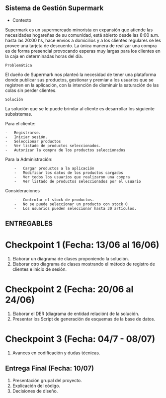 ## Sistema de Gestión Supermark

* Contexto 

Supermark es un supermercado minorista en expansión que atiende las necesidades hogareñas de su comunidad, está abierto desde las 8:00 a.m. hasta las 20:00 hs, hace envíos a domicilios y a los clientes regulares se les provee una tarjeta de descuento. La única manera de realizar una compra es de forma presencial provocando esperas muy largas para los clientes en la caja en determinadas horas del día. 

    Problemática

El dueño de Supermark nos planteó la necesidad de tener una plataforma donde publicar sus productos, gestionar y premiar a los usuarios que se registren en la aplicación, con la intención de disminuir la saturación de las colas sin perder clientes. 

 
    Solución
La solución que se le puede brindar al cliente es desarrollar los siguiente subsistemas.

Para el cliente:

    -	Registrarse.
    -	Iniciar sesión.
    -	Seleccionar productos
    -	Ver listado de productos seleccionados.
    -	Autorizar la compra de los productos seleccionados

Para la Administración:

        -	Cargar productos a la aplicación
        -	Modificar los datos de los productos cargados
        -	Ver todos los usuarios que realizaron una compra
        -	Ver listado de productos seleccionados por el usuario

Consideraciones

        -	Controlar el stock de productos.
        -	No se puede seleccionar un producto con stock 0
        -	Los usuarios pueden seleccionar hasta 30 artículos.

## ENTREGABLES

# Checkpoint 1 (Fecha: 13/06 al 16/06)

1)	Elaborar un diagrama de clases proponiendo la solución.
2)	Elaborar otro diagrama de clases mostrando el método de registro de clientes e inicio de sesión.

# Checkpoint 2 (Fecha: 20/06 al 24/06)

1)	Elaborar el DER (diagrama de entidad relación) de la solución.
2)	Presentar los Script de generación de esquemas de la base de datos. 


# Checkpoint 3 (Fecha: 04/7 - 08/07)

1)	Avances en codificación y dudas técnicas.


## Entrega Final (Fecha: 10/07)

1)	Presentación grupal del proyecto.
2)	Explicación del código.
3)	Decisiones de diseño.
